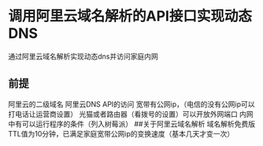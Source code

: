 # 调用阿里云域名解析的API接口实现动态DNS
通过阿里云域名解析实现动态dns并访问家庭内网
## 前提
阿里云的二级域名
阿里云DNS API的访问
宽带有公网ip，（电信的没有公网ip可以打电话让运营商设置）
光猫或者路由器（看拨号的设置）可以开放外网端口
内网中有可以运行程序的条件（列入树莓派）
##关于阿里云域名解析
域名解析免费版TTL值为10分钟，已满足家庭宽带公网ip的变换速度（基本几天才变一次）
